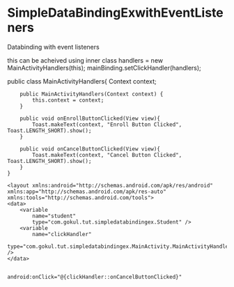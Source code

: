 # SimpleDataBindingExwithEventListeners
Databinding with event listeners 

this can be acheived using inner class 
handlers = new MainActivityHandlers(this);
        mainBinding.setClickHandler(handlers);
        
public class MainActivityHandlers{
        Context context;

        public MainActivityHandlers(Context context) {
            this.context = context;
        }

        public void onEnrollButtonClicked(View view){
            Toast.makeText(context, "Enroll Button Clicked", Toast.LENGTH_SHORT).show();
        }

        public void onCancelButtonClicked(View view){
            Toast.makeText(context, "Cancel Button Clicked", Toast.LENGTH_SHORT).show();
        }
    }
    
    <layout xmlns:android="http://schemas.android.com/apk/res/android"
    xmlns:app="http://schemas.android.com/apk/res-auto"
    xmlns:tools="http://schemas.android.com/tools">
    <data>
        <variable
            name="student"
            type="com.gokul.tut.simpledatabindingex.Student" />
        <variable
            name="clickHandler"
            type="com.gokul.tut.simpledatabindingex.MainActivity.MainActivityHandlers" />
    </data>
    
    
    android:onClick="@{clickHandler::onCancelButtonClicked}"
